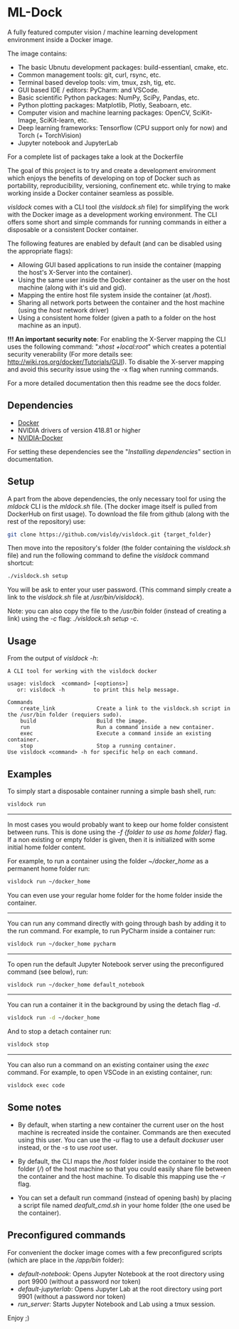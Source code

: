 # ML-Dock

A fully featured computer vision / machine learning development environment inside a Docker image.

The image contains:
- The basic Ubnutu development packages: build-essentianl, cmake, etc.
- Common management tools: git, curl, rsync, etc.
- Terminal based develop tools: vim, tmux, zsh, tig, etc.
- GUI based IDE / editors: PyCharm: and VSCode.
- Basic scientific Python packages: NumPy, SciPy, Pandas, etc.
- Python plotting packages: Matplotlib, Plotly, Seaboarn, etc.
- Computer vision and machine learning packages: OpenCV, SciKit-Image, SciKit-learn, etc.
- Deep learning frameworks: Tensorflow (CPU support only for now) and Torch (+ TorchVision)
- Jupyter notebook and JupyterLab

For a complete list of packages take a look at the Dockerfile

The goal of this project is to try and create a development environment which enjoys the benefits of developing
on top of Docker such as portability, reproducibility, versioning, confinement etc. while trying to make
working inside a Docker container seamless as possible.

*visldock* comes with a CLI tool (the *visldock.sh* file) for simplifying the work with the Docker image as a development
working environment. The CLI offers some short and simple commands for running commands in either a disposable or a 
consistent Docker container. 

The following features are enabled by default (and can be disabled using the appropriate flags):
- Allowing GUI based applications to run inside the container (mapping the host's X-Server into the container).
- Using the same user inside the Docker container as the user on the host machine (along with it's uid and gid).
- Mapping the entire host file system inside the container (at */host*).
- Sharing all network ports between the container and the host machine (using the *host* network driver)
- Using a consistent home folder (given a path to a folder on the host machine as an input).

**!!! An important security note**: For enabling the X-Server mapping the CLI uses the following command:
"*xhost +local:root*" which creates a potential security venerability (For more details see:
http://wiki.ros.org/docker/Tutorials/GUI). To disable the X-server mapping and avoid this security issue 
using the -x flag when running commands.

For a more detailed documentation then this readme see the docs folder.

## Dependencies
- [Docker](https://www.docker.com/)
- NVIDIA drivers of version 418.81 or higher
- [NVIDIA-Docker](https://github.com/NVIDIA/nvidia-docker)

For setting these dependencies see the "*Installing dependencies*" section in documentation.

## Setup
A part from the above dependencies, the only necessary tool for using the *mldock* CLI is the *mldock.sh* file.
(The docker image itself is pulled from DockerHub on first usage). To download the file from github (along with
the rest of the repository) use:
``` bash
git clone https://github.com/visldy/visldock.git {target_folder}
```

Then move into the repository's folder (the folder containing the *visldock.sh* file) and run the following command 
to define the *visldock* command shortcut:
```bash
./visldock.sh setup
```
You will be ask to enter your user password.
(This command simply create a link to the *visldock.sh* file at */usr/bin/visldock*).

Note: you can also copy the file to the */usr/bin* folder (instead of creating a link) using the *-c* flag: *./visldock.sh setup -c*.

## Usage
From the output of *visldock -h*:
```
A CLI tool for working with the visldock docker

usage: visldock  <command> [<options>]
   or: visldock -h         to print this help message.

Commands
    create_link             Create a link to the visldock.sh script in the /usr/bin folder (requiers sudo).
    build                   Build the image.
    run                     Run a command inside a new container.
    exec                    Execute a command inside an existing container.
    stop                    Stop a running container.
Use visldock <command> -h for specific help on each command.
```

## Examples
To simply start a disposable container running a simple bash shell, run:
```bash
visldock run
```

---

In most cases you would probably want to keep our home folder consistent between runs. This is done using the
*-f {folder to use as home folder}* flag. If a non existing or empty folder is given, then it is initialized with
some initial home folder content. 

For example, to run a container using the folder *~/docker_home* as a permanent home folder run:
```bash
visldock run ~/docker_home
```
You can even use your regular home folder for the home folder inside the container.

---

You can run any command directly with going through bash by adding it to the run command. For example, to 
run PyCharm inside a container run:
```bash
visldock run ~/docker_home pycharm
```

---

To open run the default Jupyter Notebook server using the preconfigured command (see below), run:
```bash
visldock run ~/docker_home default_notebook
```

---

You can run a container it in the background by using the detach flag *-d*.
```bash
visldock run -d ~/docker_home
```

And to stop a detach container run:
```bash
visldock stop
```

---

You can also run a command on an existing container using the *exec* command.  For example, to open VSCode 
in an existing container, run:
```bash
visldock exec code
```

## Some notes
- By default, when starting a new container the current user on the host machine is recreated inside the container. 
Commands are then executed using this user. You can use the *-u* flag to use a default *dockuser* user instead, or 
the *-s* to use *root* user.

- By default, the CLI maps the */host* folder inside the container to the root folder (*/*) of the host
machine so that you could easily share file between the container and the host machine. To disable this mapping
use the *-r* flag.

- You can set a default run command (instead of opening bash) by placing a script file named *deafult_cmd.sh*
in your home folder (the one used be the container).


## Preconfigured commands
For convenient the docker image comes with a few preconfigured scripts (which are place in the */app/bin* folder):
- *default-notebook*: Opens Jupyter Notebook at the root directory using port 9900 (without a password nor token)
- *default-jupyterlab*: Opens Jupyter Lab at the root directory using port 9901 (without a password nor token)
- *run_server*: Starts Jupyter Notebook and Lab using a tmux session.

Enjoy ;)
